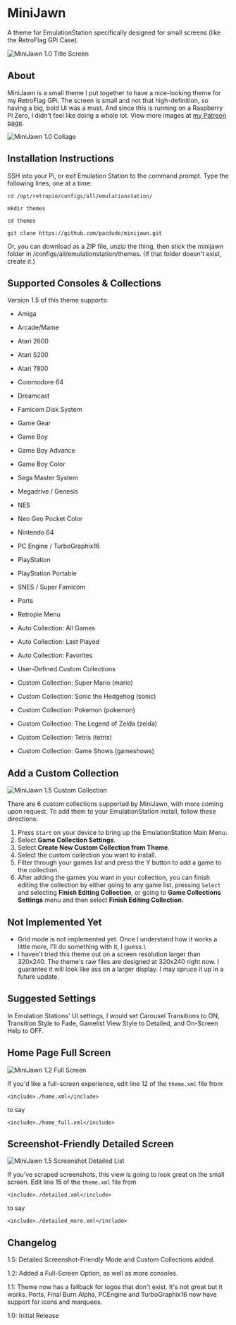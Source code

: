 # MiniJawn
A theme for EmulationStation specifically designed for small screens (like the RetroFlag GPi Case). 

![MiniJawn 1.0 Title Screen](https://c10.patreonusercontent.com/3/eyJwIjoxfQ%3D%3D/patreon-media/p/post/27746437/a62326ef3c034d24a4cbb4f080ca2dc0/1.jpeg?token-time=1562112000&token-hash=b8XWjP5zZAkBGBuVzrvAsTvqQCIIKMuUzwJgfdkmu2c%3D "MiniJawn 1.0 Title Screen")

## About
MiniJawn is a small theme I put together to have a nice-looking theme for my RetroFlag GPi. The screen is small and not that high-definition, so having a big, bold UI was a must. And since this is running on a Raspberry Pi Zero, I didn't feel like doing a whole lot. View more images at [my Patreon page](https://www.patreon.com/posts/27746437).

![MiniJawn 1.0 Collage](https://preview.redd.it/nq9uypzhsi531.png?width=960&crop=smart&auto=webp&s=e3635d75cbaab23a8ed079357b3e74b5e5a4600e "MiniJawn 1.0 Collage")

## Installation Instructions
SSH into your Pi, or exit Emulation Station to the command prompt. Type the following lines, one at a time:

`cd /opt/retropie/configs/all/emulationstation/`

`mkdir themes`

`cd themes`

`git clone https://github.com/pacdude/minijawn.git`

Or, you can download as a ZIP file, unzip the thing, then stick the minijawn folder in /configs/all/emulationstation/themes. (If that folder doesn't exist, create it.)

## Supported Consoles & Collections
Version 1.5 of this theme supports:
- Amiga
- Arcade/Mame
- Atari 2600
- Atari 5200
- Atari 7800
- Commodore 64
- Dreamcast
- Famicom Disk System
- Game Gear
- Game Boy
- Game Boy Advance
- Game Boy Color
- Sega Master System
- Megadrive / Genesis
- NES
- Neo Geo Pocket Color
- Nintendo 64
- PC Engine / TurboGraphix16
- PlayStation
- PlayStation Portable
- SNES / Super Famicom
- Ports

- Retropie Menu
- Auto Collection: All Games
- Auto Collection: Last Played
- Auto Collection: Favorites
- User-Defined Custom Collections
- Custom Collection: Super Mario (mario)
- Custom Collection: Sonic the Hedgehog (sonic)
- Custom Collection: Pokemon (pokemon)
- Custom Collection: The Legend of Zelda (zelda)
- Custom Collection: Tetris (tetris)
- Custom Collection: Game Shows (gameshows)

## Add a Custom Collection
![MiniJawn 1.5 Custom Collection](https://i.imgur.com/0aH2ICO.png "MiniJawn 1.5 Custom Collection")

There are 6 custom collections supported by MiniJawn, with more coming upon request. To add them to your EmulationStation install, follow these directions:

1. Press `Start` on your device to bring up the EmulationStation Main Menu. 
2. Select __Game Collection Settings__.
3. Select __Create New Custom Collection from Theme__.
4. Select the custom collection you want to install.
5. Filter through your games list and press the Y button to add a game to the collection.
6. After adding the games you want in your collection, you can finish editing the collection by either going to any game list, pressing `Select` and selecting __Finish Editing Collection__, or going to __Game Collections Settings__ menu and then select __Finish Editing Collection__.

## Not Implemented Yet
- Grid mode is not implemented yet. Once I understand how it works a little more, I'll do something with it, I guess.\
- I haven't tried this theme out on a screen resolution larger than 320x240. The theme's raw files are designed at 320x240 right now. I guarantee it will look like ass on a larger display. I may spruce it up in a future update.

## Suggested Settings
In Emulation Stations' UI settings, I would set Carousel Transitions to ON, Transition Style to Fade, Gamelist View Style to Detailed, and On-Screen Help to OFF.

## Home Page Full Screen
![MiniJawn 1.2 Full Screen](https://i.imgur.com/7J0JrHQ.png "MiniJawn Full Screen")

If you'd like a full-screen experience, edit line 12 of the `theme.xml` file from

`<include>./home.xml</include>`

to say 

`<include>./home_full.xml</include>`

## Screenshot-Friendly Detailed Screen
![MiniJawn 1.5 Screenshot Detailed List](https://i.imgur.com/fzkX2Gm.png "MiniJawn Detailed List")

If you've scraped screenshots, this view is going to look great on the small screen. Edit line 15 of the `theme.xml` file from

`<include>./detailed.xml</include>`

to say

`<include>./detailed_more.xml</include>`

## Changelog
1.5: Detailed Screenshot-Friendly Mode and Custom Collections added.

1.2: Added a Full-Screen Option, as well as more consoles.

1.1: Theme now has a fallback for logos that don't exist. It's not great but it works. Ports, Final Burn Alpha, PCEngine and TurboGraphix16 now have support for icons and marquees.

1.0: Initial Release
